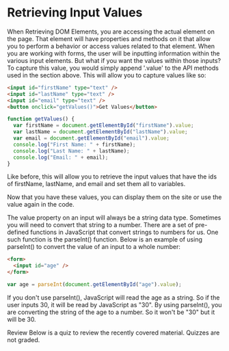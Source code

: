 # Retrieving Input Values

When Retrieving DOM Elements, you are accessing the actual element on the page. That element will have properties and methods on it that allow you to perform a behavior or access values related to that element. When you are working with forms, the user will be inputting information within the various input elements. But what if you want the values within those inputs? To capture this value, you would simply append '.value' to the API methods used in the section above. This will allow you to capture values like so:

```html
<input id="firstName" type="text" />
<input id="lastName" type="text" />
<input id="email" type="text" />
<button onclick="getValues()">Get Values</button>
```

```js
function getValues() {
  var firstName = document.getElementById("firstName").value;
  var lastName = document.getElementById("lastName").value;
  var email = document.getElementById("email").value;
  console.log("First Name: " + firstName);
  console.log("Last Name: " + lastName);
  console.log("Email: " + email);
}
```

Like before, this will allow you to retrieve the input values that have the ids of firstName, lastName, and email and set them all to variables.

Now that you have these values, you can display them on the site or use the value again in the code.

The value property on an input will always be a string data type. Sometimes you will need to convert that string to a number. There are a set of pre-defined functions in JavaScript that convert strings to numbers for us. One such function is the parseInt() function. Below is an example of using parseInt() to convert the value of an input to a whole number:

```html
<form>
  <input id="age" />
</form>
```

```js
var age = parseInt(document.getElementById("age").value);
```

If you don't use parseInt(), JavaScript will read the age as a string. So if the user inputs 30, it will be read by JavaScript as "30". By using parseInt(), you are converting the string of the age to a number. So it won't be "30" but it will be 30.

Review
Below is a quiz to review the recently covered material. Quizzes are not graded.
